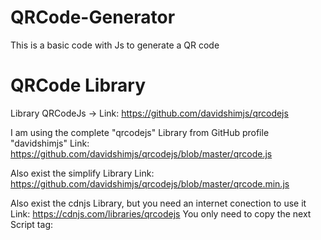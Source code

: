 # QRCode-Generator
This is a basic code with Js to generate a QR code

# QRCode Library
Library QRCodeJs -> Link: https://github.com/davidshimjs/qrcodejs

I am using the complete "qrcodejs" Library from GitHub profile "davidshimjs"
Link: https://github.com/davidshimjs/qrcodejs/blob/master/qrcode.js

Also exist the simplify Library
Link: https://github.com/davidshimjs/qrcodejs/blob/master/qrcode.min.js

Also exist the cdnjs Library, but you need an internet conection to use it
Link: https://cdnjs.com/libraries/qrcodejs
You only need to copy the next Script tag:
<script src="https://cdnjs.cloudflare.com/ajax/libs/qrcodejs/1.0.0/qrcode.min.js" integrity="sha512-CNgIRecGo7nphbeZ04Sc13ka07paqdeTu0WR1IM4kNcpmBAUSHSQX0FslNhTDadL4O5SAGapGt4FodqL8My0mA==" crossorigin="anonymous" referrerpolicy="no-referrer"></script>